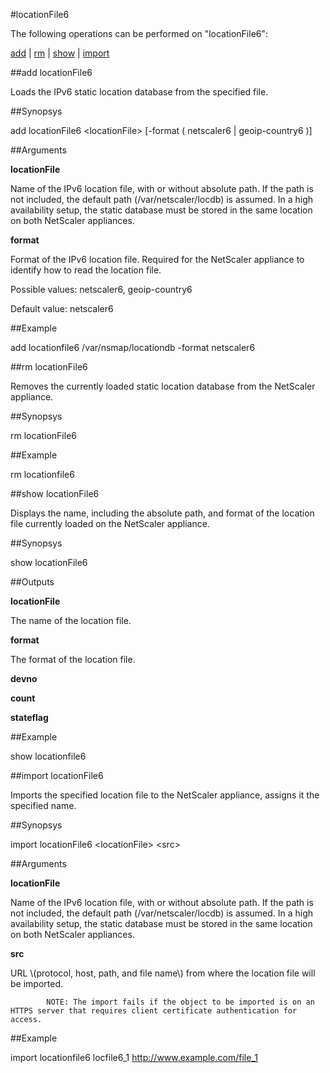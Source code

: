 #locationFile6

The following operations can be performed on "locationFile6":


[add](#add-locationfile6) | [rm](#rm-locationfile6) | [show](#show-locationfile6) | [import](#import-locationfile6)

##add locationFile6

Loads the IPv6 static location database from the specified file.


##Synopsys

add locationFile6 &lt;locationFile> [-format ( netscaler6 | geoip-country6 )]


##Arguments

<b>locationFile</b>
Name of the IPv6 location file, with or without absolute path. If the path is not included, the default path (/var/netscaler/locdb) is assumed. In a high availability setup, the static database must be stored in the same location on both NetScaler appliances.

<b>format</b>
Format of the IPv6 location file. Required for the NetScaler appliance to identify how to read the location file.
Possible values: netscaler6, geoip-country6
Default value: netscaler6



##Example

add locationfile6 /var/nsmap/locationdb  -format netscaler6

##rm locationFile6

Removes the currently loaded static location database from the NetScaler appliance.


##Synopsys

rm locationFile6


##Example

rm locationfile6

##show locationFile6

Displays the name, including the absolute path, and format of the location file currently loaded on the NetScaler appliance.


##Synopsys

show locationFile6


##Outputs

<b>locationFile</b>
The name of the location file.

<b>format</b>
The format of the location file.

<b>devno</b>

<b>count</b>

<b>stateflag</b>



##Example

show locationfile6

##import locationFile6

Imports the specified location file to the NetScaler appliance, assigns it the specified name.


##Synopsys

import locationFile6 &lt;locationFile> &lt;src>


##Arguments

<b>locationFile</b>
Name of the IPv6 location file, with or without absolute path. If the path is not included, the default path (/var/netscaler/locdb) is assumed. In a high availability setup, the static database must be stored in the same location on both NetScaler appliances.

<b>src</b>
URL \\(protocol, host, path, and file name\\) from where the location file will be imported.
            NOTE: The import fails if the object to be imported is on an HTTPS server that requires client certificate authentication for access.



##Example

import locationfile6 locfile6_1 http://www.example.com/file_1


